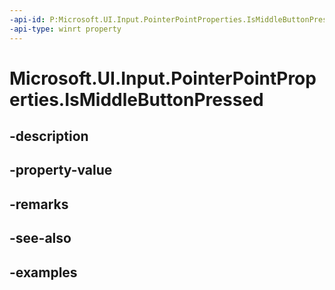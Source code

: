 ```yaml
---
-api-id: P:Microsoft.UI.Input.PointerPointProperties.IsMiddleButtonPressed
-api-type: winrt property
---
```


# Microsoft.UI.Input.PointerPointProperties.IsMiddleButtonPressed

<!--
public bool IsMiddleButtonPressed { get; }
-->


## -description

## -property-value

## -remarks

## -see-also

## -examples


